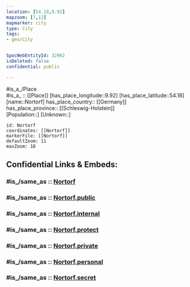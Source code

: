 ```yaml
---
location: [54.18,9.92] 
mapzoom: [7,12] 
mapmarker: city 
type: City
tags:
- geo/City


SpocWebEntityId: 32962
isDeleted: false
confidential: public

---
```

#is_a_/Place  
#is_a_ :: [[Place]] 
[has_place_longitude::9.92] 
[has_place_latitude::54.18] 
[name::Nortorf] 
has_place_country:: [[Germany]]  
has_place_province:: [[Schleswig-Holstein]]  
[Population::] 
[Unknown::] 


```leaflet
id: Nortorf
coordinates: [[Nortorf]] 
markerFile: [[Nortorf]] 
defaultZoom: 11 
maxZoom: 18
```


## Confidential Links & Embeds: 

### #is_/same_as :: [Nortorf](/_Standards/Earth/Continent/Europe/Europe~Central/Germany/Germany~West/Schleswig-Holstein/counties~SH/Rendsburg-Eckernförde/cities~Rendsburg/Nortorfer_Land/boroughs~Nortorfer_Land/Nortorf.md) 

### #is_/same_as :: [Nortorf.public](/_public/Earth/Continent/Europe/Europe~Central/Germany/Germany~West/Schleswig-Holstein/counties~SH/Rendsburg-Eckernförde/cities~Rendsburg/Nortorfer_Land/boroughs~Nortorfer_Land/Nortorf.public.md) 

### #is_/same_as :: [Nortorf.internal](/_internal/Earth/Continent/Europe/Europe~Central/Germany/Germany~West/Schleswig-Holstein/counties~SH/Rendsburg-Eckernförde/cities~Rendsburg/Nortorfer_Land/boroughs~Nortorfer_Land/Nortorf.internal.md) 

### #is_/same_as :: [Nortorf.protect](/_protect/Earth/Continent/Europe/Europe~Central/Germany/Germany~West/Schleswig-Holstein/counties~SH/Rendsburg-Eckernförde/cities~Rendsburg/Nortorfer_Land/boroughs~Nortorfer_Land/Nortorf.protect.md) 

### #is_/same_as :: [Nortorf.private](/_private/Earth/Continent/Europe/Europe~Central/Germany/Germany~West/Schleswig-Holstein/counties~SH/Rendsburg-Eckernförde/cities~Rendsburg/Nortorfer_Land/boroughs~Nortorfer_Land/Nortorf.private.md) 

### #is_/same_as :: [Nortorf.personal](/_personal/Earth/Continent/Europe/Europe~Central/Germany/Germany~West/Schleswig-Holstein/counties~SH/Rendsburg-Eckernförde/cities~Rendsburg/Nortorfer_Land/boroughs~Nortorfer_Land/Nortorf.personal.md) 

### #is_/same_as :: [Nortorf.secret](/_secret/Earth/Continent/Europe/Europe~Central/Germany/Germany~West/Schleswig-Holstein/counties~SH/Rendsburg-Eckernförde/cities~Rendsburg/Nortorfer_Land/boroughs~Nortorfer_Land/Nortorf.secret.md)

